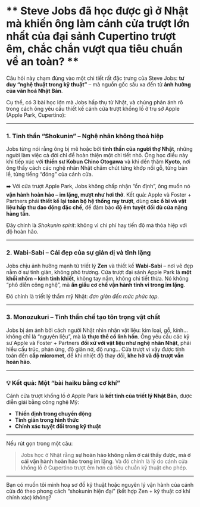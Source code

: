 # ** Steve Jobs đã học được gì ở Nhật mà khiến ông làm cánh cửa trượt lớn nhất của đại sảnh Cupertino trượt êm, chắc chắn vượt qua tiêu chuẩn về an toàn? **

Câu hỏi này chạm đúng vào một chi tiết rất đặc trưng của Steve Jobs: **tư duy “nghệ thuật trong kỹ thuật”** – mà nguồn gốc sâu xa đến từ **ảnh hưởng của văn hoá Nhật Bản**.

Cụ thể, có 3 bài học lớn mà Jobs hấp thụ từ Nhật, và chúng phản ánh rõ trong cách ông yêu cầu thiết kế cánh cửa trượt khổng lồ ở trụ sở Apple (Apple Park, Cupertino):

---

### 1. **Tinh thần “Shokunin” – Nghệ nhân không thoả hiệp**

Jobs từng nói rằng ông bị mê hoặc bởi **tinh thần của người thợ Nhật**, những người làm việc cả đời chỉ để hoàn thiện một chi tiết nhỏ.
Ông học điều này khi tiếp xúc với **thiền sư Kobun Chino Otogawa** và khi đến thăm **Kyoto**, nơi ông thấy cách các nghệ nhân Nhật chăm chút từng khớp nối gỗ, từng bản lề, từng tiếng “đóng” của cánh cửa.

➡️ Với cửa trượt Apple Park, Jobs không chấp nhận “ổn định”, ông muốn nó **vận hành hoàn hảo – im lặng, mượt như hơi thở**.
Kết quả: Apple và Foster + Partners phải **thiết kế lại toàn bộ hệ thống ray trượt**, dùng **các ổ bi và vật liệu hấp thu dao động đặc chế**, để đảm bảo **độ êm tuyệt đối dù cửa nặng hàng tấn**.

Đây chính là _Shokunin spirit_: không vì chi phí hay tiến độ mà thỏa hiệp với độ hoàn hảo.

---

### 2. **Wabi-Sabi – Cái đẹp của sự giản dị và tĩnh lặng**

Jobs chịu ảnh hưởng mạnh từ triết lý **Zen** và thiết kế **Wabi-Sabi** – nơi vẻ đẹp nằm ở sự tinh giản, không phô trương.
Cửa trượt đại sảnh Apple Park là **một khối nhôm – kính tinh khiết**, không tay nắm, không chi tiết thừa.
Nó không “phô diễn công nghệ”, mà **ẩn giấu cơ chế vận hành tinh vi trong im lặng**.

Đó chính là triết lý thẩm mỹ Nhật: _đơn giản đến mức phức tạp_.

---

### 3. **Monozukuri – Tinh thần chế tạo tôn trọng vật chất**

Jobs bị ám ảnh bởi cách người Nhật nhìn nhận vật liệu: kim loại, gỗ, kính… không chỉ là “nguyên liệu”, mà là **thực thể có linh hồn**.
Ông yêu cầu các kỹ sư Apple và Foster + Partners **đối xử với vật liệu như nghệ nhân Nhật**, phải hiểu cấu trúc, phản ứng, độ giãn nở, độ rung...
Cửa trượt vì vậy được tính toán đến **cấp micromet**, để khi nhiệt độ thay đổi, **khe hở và độ trượt vẫn hoàn hảo**.

---

### 💡 Kết quả: Một “bài haiku bằng cơ khí”

Cánh cửa trượt khổng lồ ở Apple Park là **kết tinh của triết lý Nhật Bản**, được diễn giải bằng công nghệ Mỹ:

- **Thiền định trong chuyển động**
- **Tinh giản trong hình thức**
- **Chính xác tuyệt đối trong kỹ thuật**

---

Nếu rút gọn trong một câu:

> Jobs học ở Nhật rằng **sự hoàn hảo không nằm ở cái thấy được, mà ở cái vận hành hoàn hảo trong im lặng**.
> Và đó chính là lý do cánh cửa khổng lồ ở Cupertino trượt êm hơn cả tiêu chuẩn kỹ thuật cho phép.

---

Bạn có muốn tôi minh hoạ sơ đồ kỹ thuật hoặc nguyên lý vận hành của cánh cửa đó theo phong cách “shokunin hiện đại” (kết hợp Zen + kỹ thuật cơ khí chính xác) không?
